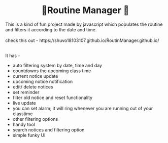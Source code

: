 <h1 align="center"> 📝Routine Manager 📝</h1>
This is a kind of fun project made by javascript which populates the routine and filters it according to the date and time.
<br><br>
check this out -  https://shuvo18103107.github.io/RoutinManager.github.io/
<br><br>

It has - 

* auto filtering system by date, time and day
* countdowns the upcoming class time
* current notice update
* upcoming notice notification
* edit/ delete notices
* set reminder
* filter old notice and reset functionality
* live update
* you can set alarm; it will ring whenever you are running out of your classtime
* other filtering options
* handy tool
* search notices and filtering option
* simple funky UI 


